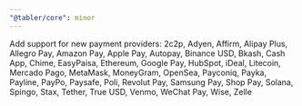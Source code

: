 ```yaml
---
"@tabler/core": minor
---
```


Add support for new payment providers: 2c2p, Adyen, Affirm, Alipay Plus, Allegro Pay, Amazon Pay, Apple Pay, Autopay, Binance USD, Bkash, Cash App, Chime, EasyPaisa, Ethereum, Google Pay, HubSpot, iDeal, Litecoin, Mercado Pago, MetaMask, MoneyGram, OpenSea, Payconiq, Payka, Payline, PayPo, Paysafe, Poli, Revolut Pay, Samsung Pay, Shop Pay, Solana, Spingo, Stax, Tether, True USD, Venmo, WeChat Pay, Wise, Zelle
